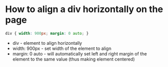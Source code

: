 # How to align a div horizontally on the page

```css
div { width: 900px; margin: 0 auto; }
```

- div - element to align horizontally
- width: 900px - set width of the element to align
- margin: 0 auto - will automatically set left and right margin of the element to the same value (thus making element centered)
